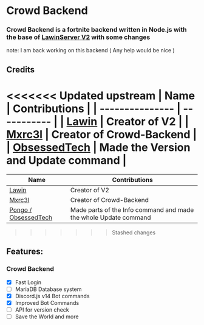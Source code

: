 # Crowd Backend
### Crowd Backend is a fortnite backend written in Node.js with the base of [LawinServer V2](https://github.com/Lawin0129/LawinServerV2) with some changes

note: I am back working on this backend ( Any help would be nice )

## Credits
<<<<<<< Updated upstream
| Name | Contributions |
| --------------- | ----------- |
| [Lawin](https://github.com/Lawin0129) | Creator of V2 |
| [Mxrc3l](https://github.com/Akadi5) | Creator of Crowd-Backend |
| [ObsessedTech](https://github.com/endlessalpacaYT/Backend-S12) | Made the Version and Update command |
=======
| Name | Contributions                                                    |
| --------------- |------------------------------------------------------------------|
| [Lawin](https://github.com/Lawin0129) | Creator of V2                                                    |
| [Mxrc3l](https://github.com/Akadi5) | Creator of Crowd-Backend                                         |
| [Pongo / ObsessedTech](https://github.com/endlessalpacaYT/Backend-S12) | Made parts of the Info command and made the whole Update command |
>>>>>>> Stashed changes


## Features:

### Crowd Backend
- [x] Fast Login
- [ ] MariaDB Database system
- [x] Discord.js v14 Bot commands
- [x] Improved Bot Commands
- [ ] API for version check
- [ ] Save the World
and more   
